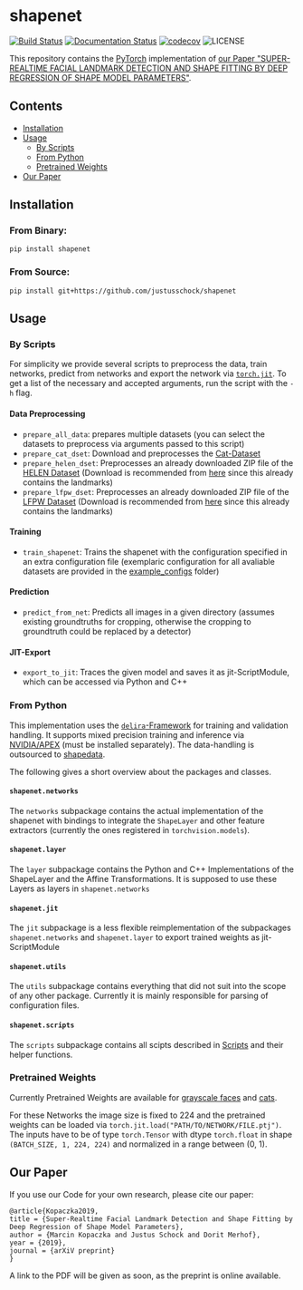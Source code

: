 # shapenet

[![Build Status](https://travis-ci.com/justusschock/shapenet.svg?token=GsT2RFaJJMxpqLAN3xuh&branch=master)](https://travis-ci.com/justusschock/shapenet) [![Documentation Status](https://readthedocs.org/projects/shapenet/badge/?version=latest)](https://shapenet.readthedocs.io/en/latest/?badge=latest) [![codecov](https://codecov.io/gh/justusschock/shapenet/branch/master/graph/badge.svg?token=gpwVgQjw18)](https://codecov.io/gh/justusschock/shapenet) ![LICENSE](https://img.shields.io/github/license/justusschock/shapedata.svg)

This repository contains the [PyTorch](https://pytorch.org) implementation of [our Paper "SUPER-REALTIME FACIAL LANDMARK DETECTION AND SHAPE FITTING BY DEEP REGRESSION OF SHAPE MODEL PARAMETERS"](#our-paper).

## Contents
* [Installation](#installation)
* [Usage](#usage)
  * [By Scripts](#by-scripts)
  * [From Python](#from-python)
  * [Pretrained Weights](#pretrained-weights)
 * [Our Paper](#our-paper)

## Installation

### From Binary:
`pip install shapenet`

### From Source:
`pip install git+https://github.com/justusschock/shapenet` 

## Usage
### By Scripts
For simplicity we provide several scripts to preprocess the data, train networks, predict from networks and export the network via [`torch.jit`](https://pytorch.org/docs/stable/jit.html).
To get a list of the necessary and accepted arguments, run the script with the `-h` flag.

#### Data Preprocessing
* `prepare_all_data`: prepares multiple datasets (you can select the datasets to preprocess via arguments passed to this script)
* `prepare_cat_dset`: Download and preprocesses the [Cat-Dataset](https://www.kaggle.com/crawford/cat-dataset)
* `prepare_helen_dset`: Preprocesses an already downloaded ZIP file of the [HELEN Dataset](http://www.ifp.illinois.edu/~vuongle2/helen/) (Download is recommended from [here](https://ibug.doc.ic.ac.uk/download/annotations/helen.zip) since this already contains the landmarks)
* `prepare_lfpw_dset`: Preprocesses an already downloaded ZIP file of the [LFPW Dataset](https://neerajkumar.org/databases/lfpw/) (Download is recommended from [here](https://ibug.doc.ic.ac.uk/download/annotations/lfpw.zip) since this already contains the landmarks)

#### Training
* `train_shapenet`: Trains the shapenet with the configuration specified in an extra configuration file (exemplaric configuration for all avaliable datasets are provided in the [example_configs](example_configs) folder)

#### Prediction
* `predict_from_net`: Predicts all images in a given directory (assumes existing groundtruths for cropping, otherwise the cropping to groundtruth could be replaced by a detector)

#### JIT-Export
* `export_to_jit`: Traces the given model and saves it as jit-ScriptModule, which can be accessed via Python and C++

### From Python
This implementation uses the [`delira`-Framework](https://github.com/justusschock/delira) for training and validation handling. It supports mixed precision training and inference via [NVIDIA/APEX](https://github.com/NVIDIA/apex) (must be installed separately). The data-handling is outsourced to [shapedata](https://github.com/justusschock/shapedata).

The following gives a short overview about the packages and classes.

#### `shapenet.networks` 
The `networks` subpackage contains the actual implementation of the shapenet with bindings to integrate the `ShapeLayer` and other feature extractors (currently the ones registered in `torchvision.models`).

#### `shapenet.layer`
The `layer` subpackage contains the Python and C++ Implementations of the ShapeLayer and the Affine Transformations. It is supposed to use these Layers as layers in `shapenet.networks`

#### `shapenet.jit`
The `jit` subpackage is a less flexible reimplementation of the subpackages `shapenet.networks` and `shapenet.layer` to export trained weights as jit-ScriptModule

#### `shapenet.utils`
The `utils` subpackage contains everything that did not suit into the scope of any other package. Currently it is mainly responsible for parsing of configuration files.

#### `shapenet.scripts`
The `scripts` subpackage contains all scipts described in [Scripts](#by-scripts) and their helper functions.

### Pretrained Weights
Currently Pretrained Weights are available for [grayscale faces](https://drive.google.com/file/d/1QS2GUZK9xKWvpbDYgUCc-m0qI60TMnLj/view?usp=sharing) and [cats](https://drive.google.com/file/d/13S-4vLmmUBNy2XKJl_yR1u7Z283Iu1zB/view?usp=sharing).

For these Networks the image size is fixed to 224 and the pretrained weights can be loaded via `torch.jit.load("PATH/TO/NETWORK/FILE.ptj")`. The inputs have to be of type `torch.Tensor` with dtype `torch.float` in shape `(BATCH_SIZE, 1, 224, 224)` and normalized in a range between (0, 1).


## Our Paper
If you use our Code for your own research, please cite our paper:
```
@article{Kopaczka2019,
title = {Super-Realtime Facial Landmark Detection and Shape Fitting by Deep Regression of Shape Model Parameters},
author = {Marcin Kopaczka and Justus Schock and Dorit Merhof},
year = {2019},
journal = {arXiV preprint}
}
```
A link to the PDF will be given as soon, as the preprint is online available.
